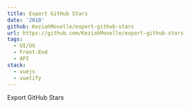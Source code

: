 ```yaml
---
title: Export GitHub Stars
date: '2018'
github: KeziahMoselle/export-github-stars
url: https://github.com/KeziahMoselle/export-github-stars
tags:
  - UI/UX
  - Front-End
  - API
stack:
  - vuejs
  - vuetify
---
```


Export GitHub Stars